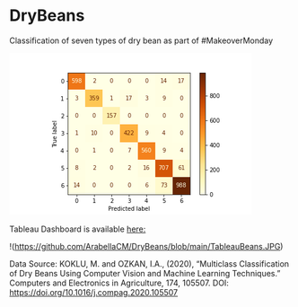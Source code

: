 # DryBeans
Classification of seven types of dry bean as part of #MakeoverMonday

![results of random forest model](https://github.com/ArabellaCM/DryBeans/blob/main/ConfusionMatrix.png)

Tableau Dashboard is available [here:](https://public.tableau.com/profile/arabella.cooper.maddocks#!/vizhome/WhichBeanisWhich)

!(https://github.com/ArabellaCM/DryBeans/blob/main/TableauBeans.JPG)


Data Source:
KOKLU, M. and OZKAN, I.A., (2020), “Multiclass Classification of Dry Beans Using Computer Vision and Machine Learning Techniques.” Computers and Electronics in Agriculture, 174, 105507. DOI: https://doi.org/10.1016/j.compag.2020.105507
